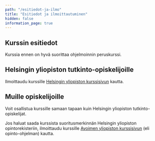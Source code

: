 ```yaml
---
path: "/esitiedot-ja-ilmo"
title: "Esitiedot ja ilmoittautuminen"
hidden: false
information_page: true
---
```


## Kurssin esitiedot

Kurssia ennen on hyvä suorittaa ohjelmoinnin peruskurssi.

## Helsingin yliopiston tutkinto-opiskelijoille

Ilmoittaudu kurssille [Helsingin yliopiston kurssisivun](https://courses.helsinki.fi/en/tkt10004/131058724) kautta.

## Muille opiskelijoille

Voit osallistua kurssille samaan tapaan kuin Helsingin yliopiston tutkinto-opiskelijat.

Jos haluat saada kurssista suoritusmerkinnän Helsingin yliopiston opintorekisteriin,
ilmoittaudu kurssille [Avoimen yliopiston kurssisivun](https://courses.helsinki.fi/fi/aytkt10004/129165425) 
(eli opinto-ohjelman) kautta.
